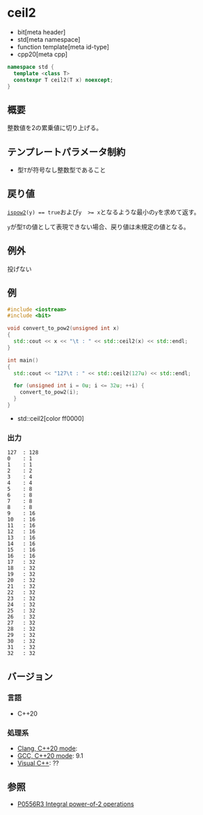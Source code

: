 # ceil2
* bit[meta header]
* std[meta namespace]
* function template[meta id-type]
* cpp20[meta cpp]

```cpp
namespace std {
  template <class T>
  constexpr T ceil2(T x) noexcept;
}
```

## 概要
整数値を2の累乗値に切り上げる。


## テンプレートパラメータ制約
- 型`T`が符号なし整数型であること


## 戻り値
[`ispow2`](ispow2.md)`(y) == true`および`y  >= x`となるような最小の`y`を求めて返す。

`y`が型`T`の値として表現できない場合、戻り値は未規定の値となる。


## 例外
投げない


## 例
```cpp example
#include <iostream>
#include <bit>

void convert_to_pow2(unsigned int x)
{
  std::cout << x << "\t : " << std::ceil2(x) << std::endl;
}

int main()
{
  std::cout << "127\t : " << std::ceil2(127u) << std::endl;

  for (unsigned int i = 0u; i <= 32u; ++i) {
    convert_to_pow2(i);
  }
}
```
* std::ceil2[color ff0000]

### 出力
```
127	 : 128
0	 : 1
1	 : 1
2	 : 2
3	 : 4
4	 : 4
5	 : 8
6	 : 8
7	 : 8
8	 : 8
9	 : 16
10	 : 16
11	 : 16
12	 : 16
13	 : 16
14	 : 16
15	 : 16
16	 : 16
17	 : 32
18	 : 32
19	 : 32
20	 : 32
21	 : 32
22	 : 32
23	 : 32
24	 : 32
25	 : 32
26	 : 32
27	 : 32
28	 : 32
29	 : 32
30	 : 32
31	 : 32
32	 : 32
```


## バージョン
### 言語
- C++20

### 処理系
- [Clang, C++20 mode](/implementation.md#clang):
- [GCC, C++20 mode](/implementation.md#gcc): 9.1
- [Visual C++](/implementation.md#visual_cpp): ??


## 参照
- [P0556R3 Integral power-of-2 operations](http://www.open-std.org/jtc1/sc22/wg21/docs/papers/2018/p0556r3.html)
